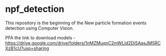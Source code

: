 # npf_detection
This repository is the beginning of the New particle formation events detection using Computer Vision.


PFA the link to download models -
https://drive.google.com/drive/folders/1nMZMuqnC2mWLId2DiSAasJM5RCXzB1cU?usp=sharing